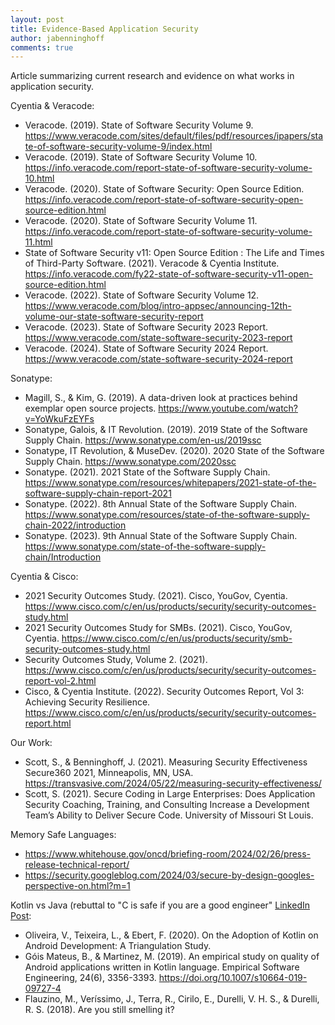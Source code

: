 ```yaml
---
layout: post
title: Evidence-Based Application Security
author: jabenninghoff
comments: true
---
```

Article summarizing current research and evidence on what works in application security.

Cyentia & Veracode:

- Veracode. (2019). State of Software Security Volume 9. <https://www.veracode.com/sites/default/files/pdf/resources/ipapers/state-of-software-security-volume-9/index.html>
- Veracode. (2019). State of Software Security Volume 10. <https://info.veracode.com/report-state-of-software-security-volume-10.html>
- Veracode. (2020). State of Software Security: Open Source Edition. <https://info.veracode.com/report-state-of-software-security-open-source-edition.html>
- Veracode. (2020). State of Software Security Volume 11. <https://info.veracode.com/report-state-of-software-security-volume-11.html>
- State of Software Security v11: Open Source Edition : The Life and Times of Third-Party Software. (2021). Veracode & Cyentia Institute. <https://info.veracode.com/fy22-state-of-software-security-v11-open-source-edition.html>
- Veracode. (2022). State of Software Security Volume 12. <https://www.veracode.com/blog/intro-appsec/announcing-12th-volume-our-state-software-security-report>
- Veracode. (2023). State of Software Security 2023 Report. <https://www.veracode.com/state-software-security-2023-report>
- Veracode. (2024). State of Software Security 2024 Report. <https://www.veracode.com/state-software-security-2024-report>

Sonatype:

- Magill, S., & Kim, G. (2019). A data-driven look at practices behind exemplar open source projects. <https://www.youtube.com/watch?v=YoWkuFzEYFs>
- Sonatype, Galois, & IT Revolution. (2019). 2019 State of the Software Supply Chain. <https://www.sonatype.com/en-us/2019ssc>
- Sonatype, IT Revolution, & MuseDev. (2020). 2020 State of the Software Supply Chain. <https://www.sonatype.com/2020ssc>
- Sonatype. (2021). 2021 State of the Software Supply Chain. <https://www.sonatype.com/resources/whitepapers/2021-state-of-the-software-supply-chain-report-2021>
- Sonatype. (2022). 8th Annual State of the Software Supply Chain. <https://www.sonatype.com/resources/state-of-the-software-supply-chain-2022/introduction>
- Sonatype. (2023). 9th Annual State of the Software Supply Chain. <https://www.sonatype.com/state-of-the-software-supply-chain/Introduction>

Cyentia & Cisco:

- 2021 Security Outcomes Study. (2021). Cisco, YouGov, Cyentia. <https://www.cisco.com/c/en/us/products/security/security-outcomes-study.html>
- 2021 Security Outcomes Study for SMBs. (2021). Cisco, YouGov, Cyentia. <https://www.cisco.com/c/en/us/products/security/smb-security-outcomes-study.html>
- Security Outcomes Study, Volume 2. (2021). <https://www.cisco.com/c/en/us/products/security/security-outcomes-report-vol-2.html>
- Cisco, & Cyentia Institute. (2022). Security Outcomes Report, Vol 3: Achieving Security Resilience. <https://www.cisco.com/c/en/us/products/security/security-outcomes-report.html>

Our Work:

- Scott, S., & Benninghoff, J. (2021). Measuring Security Effectiveness Secure360 2021, Minneapolis, MN, USA. <https://transvasive.com/2024/05/22/measuring-security-effectiveness/>
- Scott, S. (2021). Secure Coding in Large Enterprises: Does Application Security Coaching, Training, and Consulting Increase a Development Team’s Ability to Deliver Secure Code. University of Missouri St Louis.

Memory Safe Languages:

- <https://www.whitehouse.gov/oncd/briefing-room/2024/02/26/press-release-technical-report/>
- <https://security.googleblog.com/2024/03/secure-by-design-googles-perspective-on.html?m=1>

Kotlin vs Java (rebuttal to "C is safe if you are a good engineer" [LinkedIn Post](https://www.linkedin.com/posts/felipec_c-skill-issue-how-the-white-house-iswrong-activity-7170208914666450945-VY47):

- Oliveira, V., Teixeira, L., & Ebert, F. (2020). On the Adoption of Kotlin on Android Development: A Triangulation Study.
- Góis Mateus, B., & Martinez, M. (2019). An empirical study on quality of Android applications written in Kotlin language. Empirical Software Engineering, 24(6), 3356-3393. <https://doi.org/10.1007/s10664-019-09727-4>
- Flauzino, M., Veríssimo, J., Terra, R., Cirilo, E., Durelli, V. H. S., & Durelli, R. S. (2018). Are you still smelling it?
